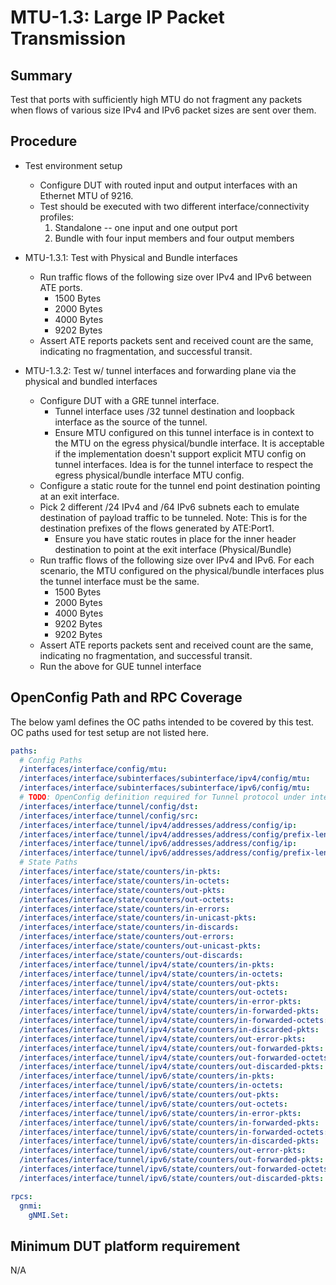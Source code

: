 # MTU-1.3: Large IP Packet Transmission

## Summary

Test that ports with sufficiently high MTU do not fragment any packets when flows of various size 
IPv4 and IPv6 packet sizes are sent over them.

## Procedure

* Test environment setup
  * Configure DUT with routed input and output interfaces with an Ethernet MTU of 9216.
  * Test should be executed with two different interface/connectivity profiles:
    1) Standalone -- one input and one output port
    2) Bundle with four input members and four output members

* MTU-1.3.1: Test with Physical and Bundle interfaces
  * Run traffic flows of the following size over IPv4 and IPv6 between ATE ports. 
    * 1500 Bytes
    * 2000 Bytes
    * 4000 Bytes
    * 9202 Bytes
  * Assert ATE reports packets sent and received count are the same, indicating no fragmentation, and 
    successful transit.

* MTU-1.3.2: Test w/ tunnel interfaces and forwarding plane via the physical and bundled interfaces
  * Configure DUT with a GRE tunnel interface.
    * Tunnel interface uses /32 tunnel destination and loopback interface as the source of the tunnel.
    * Ensure MTU configured on this tunnel interface is in context to the MTU on the egress physical/bundle interface. It is acceptable if the implementation doesn't support explicit MTU config on tunnel interfaces. Idea is for the tunnel interface to respect the egress physical/bundle interface MTU config.
  * Configure a static route for the tunnel end point destination pointing at an exit interface.
  * Pick 2 different /24 IPv4 and /64 IPv6 subnets each to emulate destination of payload traffic to be tunneled. Note: This is for the destination prefixes of the flows generated by ATE:Port1.
    * Ensure you have static routes in place for the inner header destination to point at the exit interface (Physical/Bundle)
  * Run traffic flows of the following size over IPv4 and IPv6. For each scenario, the MTU configured on the physical/bundle interfaces plus the tunnel interface must be the same.
    * 1500 Bytes
    * 2000 Bytes
    * 4000 Bytes
    * 9202 Bytes
    * 9202 Bytes
  * Assert ATE reports packets sent and received count are the same, indicating no fragmentation, and 
    successful transit.
  * Run the above for GUE tunnel interface

## OpenConfig Path and RPC Coverage

The below yaml defines the OC paths intended to be covered by this test.  OC paths used for test setup are not listed here.

```yaml
paths:
  # Config Paths
  /interfaces/interface/config/mtu:
  /interfaces/interface/subinterfaces/subinterface/ipv4/config/mtu:
  /interfaces/interface/subinterfaces/subinterface/ipv6/config/mtu:
  # TODO: OpenConfig definition required for Tunnel protocol under interfaces/interfaces/interface/tunnel/ as GRE, IP-IP, GUE etc. 
  /interfaces/interface/tunnel/config/dst:
  /interfaces/interface/tunnel/config/src:
  /interfaces/interface/tunnel/ipv4/addresses/address/config/ip:
  /interfaces/interface/tunnel/ipv4/addresses/address/config/prefix-length:
  /interfaces/interface/tunnel/ipv6/addresses/address/config/ip:
  /interfaces/interface/tunnel/ipv6/addresses/address/config/prefix-length:
  # State Paths
  /interfaces/interface/state/counters/in-pkts:
  /interfaces/interface/state/counters/in-octets:
  /interfaces/interface/state/counters/out-pkts:
  /interfaces/interface/state/counters/out-octets:
  /interfaces/interface/state/counters/in-errors:
  /interfaces/interface/state/counters/in-unicast-pkts:
  /interfaces/interface/state/counters/in-discards:
  /interfaces/interface/state/counters/out-errors:
  /interfaces/interface/state/counters/out-unicast-pkts:
  /interfaces/interface/state/counters/out-discards:
  /interfaces/interface/tunnel/ipv4/state/counters/in-pkts:
  /interfaces/interface/tunnel/ipv4/state/counters/in-octets:
  /interfaces/interface/tunnel/ipv4/state/counters/out-pkts:
  /interfaces/interface/tunnel/ipv4/state/counters/out-octets:
  /interfaces/interface/tunnel/ipv4/state/counters/in-error-pkts:
  /interfaces/interface/tunnel/ipv4/state/counters/in-forwarded-pkts:
  /interfaces/interface/tunnel/ipv4/state/counters/in-forwarded-octets:
  /interfaces/interface/tunnel/ipv4/state/counters/in-discarded-pkts:
  /interfaces/interface/tunnel/ipv4/state/counters/out-error-pkts:
  /interfaces/interface/tunnel/ipv4/state/counters/out-forwarded-pkts:
  /interfaces/interface/tunnel/ipv4/state/counters/out-forwarded-octets:
  /interfaces/interface/tunnel/ipv4/state/counters/out-discarded-pkts:
  /interfaces/interface/tunnel/ipv6/state/counters/in-pkts:
  /interfaces/interface/tunnel/ipv6/state/counters/in-octets:
  /interfaces/interface/tunnel/ipv6/state/counters/out-pkts:
  /interfaces/interface/tunnel/ipv6/state/counters/out-octets:
  /interfaces/interface/tunnel/ipv6/state/counters/in-error-pkts:
  /interfaces/interface/tunnel/ipv6/state/counters/in-forwarded-pkts:
  /interfaces/interface/tunnel/ipv6/state/counters/in-forwarded-octets:
  /interfaces/interface/tunnel/ipv6/state/counters/in-discarded-pkts:
  /interfaces/interface/tunnel/ipv6/state/counters/out-error-pkts:
  /interfaces/interface/tunnel/ipv6/state/counters/out-forwarded-pkts:
  /interfaces/interface/tunnel/ipv6/state/counters/out-forwarded-octets:
  /interfaces/interface/tunnel/ipv6/state/counters/out-discarded-pkts:

rpcs:
  gnmi:
    gNMI.Set:
```

## Minimum DUT platform requirement

N/A

